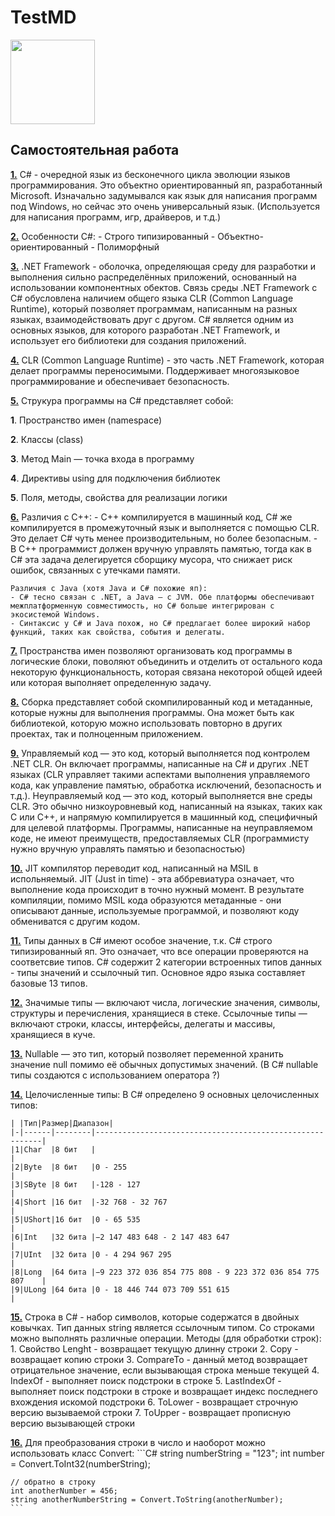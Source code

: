 # TestMD 
<img src="https://github.com/user-attachments/assets/f57852aa-b866-4a98-b1f2-5788c74bcd49" width="135" />

## Самостоятельная работа

<ins>**1.**</ins> C# - очередной язык из бесконечного цикла эволюции языков программирования. Это объектно ориентированный яп, разработанный Microsoft. Изначально задумывался как язык для написания программ под Windows, но сейчас это очень универсальный язык. (Используется для написания программ, игр, драйверов, и т.д.)

<ins>**2.**</ins> Особенности C#:
    - Строго типизированный
    - Объектно-ориентированный
    - Полиморфный
    
<ins>**3.**</ins> .NET Framework - оболочка, определяющая среду для разработки и выполнения сильно распределённых приложений, основанный на использовании компонентных обектов. Связь среды .NET Framework с C# обусловлена наличием общего языка CLR (Common Language Runtime), который позволяет программам, написанным на разных языках, взаимодействовать друг с другом. C# является одним из основных языков, для которого разработан .NET Framework, и использует его библиотеки для создания приложений.

<ins>**4.**</ins> CLR (Common Language Runtime) - это часть .NET Framework, которая делает программы переносимыми. Поддерживает многоязыковое программирование и обеспечивает безопасность.

<ins>**5.**</ins> Струкура программы на C# представляет собой:

**1**. Пространство имен (namespace)

**2**. Классы (class)

**3**. Метод Main — точка входа в программу

**4**. Директивы using для подключения библиотек

**5**. Поля, методы, свойства для реализации логики

<ins>**6.**</ins> Различия с C++:
    - C++ компилируется в машинный код, C# же компилируется в промежуточный язык и выполняется с помощью CLR. Это делает C# чуть менее производительным, но более безопасным.
    - В C++ программист должен вручную управлять памятью, тогда как в C# эта задача делегируется сборщику мусора, что снижает риск ошибок, связанных с утечками памяти.

    Различия с Java (хотя Java и C# похожие яп):
    - C# тесно связан с .NET, а Java — с JVM. Обе платформы обеспечивают межплатформенную совместимость, но C# больше интегрирован с экосистемой Windows.
    - Синтаксис у C# и Java похож, но C# предлагает более широкий набор функций, таких как свойства, события и делегаты.
    
<ins>**7.**</ins> Пространства имен позволяют организовать код программы в логические блоки, поволяют объединить и отделить от остального кода некоторую функциональность, которая связана некоторой общей идеей или которая выполняет определенную задачу.

<ins>**8.**</ins> Сборка представляет собой скомпилированный код и метаданные, которые нужны для выполнения программы. Она может быть как библиотекой, которую можно использовать повторно в других проектах, так и полноценным приложением.

<ins>**9.**</ins> Управляемый код — это код, который выполняется под контролем .NET CLR. Он включает программы, написанные на C# и других .NET языках (CLR управляет такими аспектами выполнения управляемого кода, как управление памятью, обработка исключений, безопасность и т.д.). Неуправляемый код — это код, который выполняется вне среды CLR. Это обычно низкоуровневый код, написанный на языках, таких как C или C++, и напрямую компилируется в машинный код, специфичный для целевой платформы. Программы, написанные на неуправляемом коде, не имеют преимуществ, предоставляемых CLR (программисту нужно вручную управлять памятью и безопасностью)

<ins>**10.**</ins> JIT компилятор переводит код, написанный на MSIL в испольняемый. JIT (Just in time) - эта аббревиатура означает, что выполнение кода происходит в точно нужный момент. В результате компиляции, помимо MSIL кода образуются метаданные - они описывают данные, используемые программой, и позволяют коду обмениватся с другим кодом.

<ins>**11.**</ins> Типы данных в C# имеют особое значение, т.к. C# строго типизированный яп. Это означает, что все операции проверяются на соответсвие типов. C# содержит 2 категории встроенных типов данных - типы значений и ссылочный тип. Основное ядро языка составляет базовые 13 типов. 

<ins>**12.**</ins> Значимые типы — включают числа, логические значения, символы, структуры и перечисления, хранящиеся в стеке.
Ссылочные типы  — включают строки, классы, интерфейсы, делегаты и массивы, хранящиеся в куче.

<ins>**13.**</ins> Nullable — это тип, который позволяет переменной хранить значение null помимо её обычных допустимых значений. (В C# nullable типы создаются с использованием оператора ?)

<ins>**14.**</ins> Целочисленные типы:
В C# определено 9 основных целочисленных типов:

    | |Тип|Размер|Диапазон|
    |-|------|--------|----------------------------------------------------------|
    |1|Char  |8 бит   |                                                          |
    |2|Byte  |8 бит   |0 - 255                                                   |
    |3|SByte |8 бит   |-128 - 127                                                |
    |4|Short |16 бит  |-32 768 - 32 767                                          |
    |5|UShort|16 бит  |0 - 65 535                                                |
    |6|Int   |32 бита |−2 147 483 648 - 2 147 483 647                            |
    |7|UInt  |32 бита |0 - 4 294 967 295                                         |
    |8|Long  |64 бита |−9 223 372 036 854 775 808 - 9 223 372 036 854 775 807    |
    |9|ULong |64 бита |0 - 18 446 744 073 709 551 615                            |

<ins>**15.**</ins> Строка в C# - набор символов, которые содержатся в двойных ковычках. Тип данных string является ссылочным типом. Со строками можно выполнять различные операции. Методы (для обработки строк):
    1. Свойство Lenght - возвращает текущую длинну строки
    2. Copy - возвращает копию строки
    3. CompareTo - данный метод возвращает отрицательное значение, если вызывающая строка меньше текущей
    4. IndexOf - выполняет поиск подстроки в строке
    5. LastIndexOf - выполняет поиск подстроки в строке и возвращает индекс последнего вхождения искомой подстроки
    6. ToLower - возвращает строчную версию вызываемой строки
    7. ToUpper - возвращает прописную версию вызывающей строки

<ins>**16.**</ins> Для преобразования строки в число и наоборот можно использовать класс Convert:
    ```C#
    string numberString = "123";
    int number = Convert.ToInt32(numberString);
    
    // обратно в строку
    int anotherNumber = 456;
    string anotherNumberString = Convert.ToString(anotherNumber);
    ```


    
    
